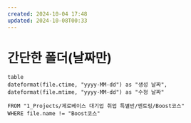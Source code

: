 ```yaml
---
created: 2024-10-04 17:48
updated: 2024-10-08T00:33
---
```


# 간단한 폴더(날짜만)

 ```dataview 
table 
dateformat(file.ctime, "yyyy-MM-dd") as "생성 날짜", 
dateformat(file.mtime, "yyyy-MM-dd") as "수정 날짜" 

FROM "1_Projects/제로베이스 대기업 취업 특별반/멘토링/Boost코스"
WHERE file.name != "Boost코스"
```

